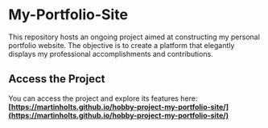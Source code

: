 # My-Portfolio-Site

This repository hosts an ongoing project aimed at constructing my personal portfolio website. The objective is to create a platform that elegantly displays my professional accomplishments and contributions.

## Access the Project

You can access the project and explore its features here: **[https://martinholts.github.io/hobby-project-my-portfolio-site/](https://martinholts.github.io/hobby-project-my-portfolio-site/)**
 
